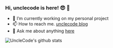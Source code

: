 ### Hi, unclecode is here! 😎 👋

- 🔭 I’m currently working on my personal project
- 📫 How to reach me. [unclecode blog](https://www.okjay.top/)
- 💬 Ask me about anything [here](https://github.com/unclecode1024/unclecode1024/issues)

![UncleCode's github stats](https://github-readme-stats.anuraghazra1.vercel.app/api?username=unclecode1024&show_icons=true&title_color=fff&icon_color=79ff97&text_color=9f9f9f&bg_color=151515)


